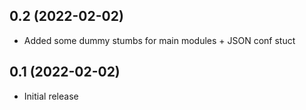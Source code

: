0.2 (2022-02-02)
----------------

- Added some dummy stumbs for main modules + JSON conf stuct

0.1 (2022-02-02)
----------------

- Initial release
